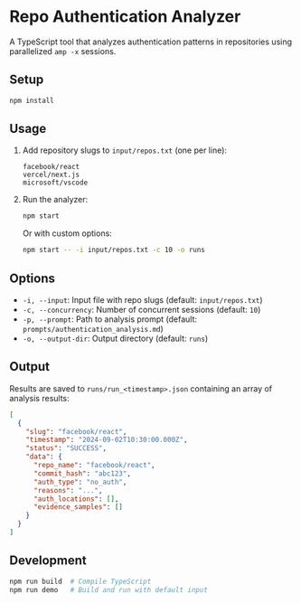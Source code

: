 # Repo Authentication Analyzer

A TypeScript tool that analyzes authentication patterns in repositories using parallelized `amp -x` sessions.

## Setup

```bash
npm install
```

## Usage

1. Add repository slugs to `input/repos.txt` (one per line):
   ```
   facebook/react
   vercel/next.js
   microsoft/vscode
   ```

2. Run the analyzer:
   ```bash
   npm start
   ```

   Or with custom options:
   ```bash
   npm start -- -i input/repos.txt -c 10 -o runs
   ```

## Options

- `-i, --input`: Input file with repo slugs (default: `input/repos.txt`)
- `-c, --concurrency`: Number of concurrent sessions (default: `10`)
- `-p, --prompt`: Path to analysis prompt (default: `prompts/authentication_analysis.md`)
- `-o, --output-dir`: Output directory (default: `runs`)

## Output

Results are saved to `runs/run_<timestamp>.json` containing an array of analysis results:

```json
[
  {
    "slug": "facebook/react",
    "timestamp": "2024-09-02T10:30:00.000Z",
    "status": "SUCCESS",
    "data": {
      "repo_name": "facebook/react",
      "commit_hash": "abc123",
      "auth_type": "no_auth",
      "reasons": "...",
      "auth_locations": [],
      "evidence_samples": []
    }
  }
]
```

## Development

```bash
npm run build  # Compile TypeScript
npm run demo   # Build and run with default input
```
